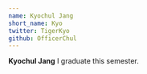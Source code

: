 ```yaml
---
name: Kyochul Jang
short_name: Kyo
twitter: TigerKyo
github: OfficerChul
---
```


**Kyochul Jang** I graduate this semester.
